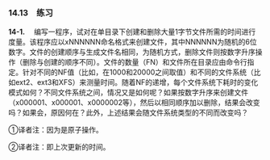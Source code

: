 ### 14.13　练习

**14-1.** 　编写一程序，试对在单目录下创建和删除大量1字节文件所需的时间进行度量。该程序应以xNNNNNN命名格式来创建文件，其中NNNNNN为随机的6位数字。文件的创建顺序与生成文件名相同，为随机方式，删除文件则按数字升序操作（删除与创建的顺序不同）。文件的数量（FN）和文件所在目录应由命令行指定。针对不同的NF值（比如，在1000和20000之间取值）和不同的文件系统（比如ext2、ext3和XFS）来测量时间。随着NF的递增，每个文件系统下耗时的变化模式如何？不同文件系统之间，情况又是如何呢？如果按数字升序来创建文件（x000001、x000001、x0000002等），然后以相同顺序加以删除，结果会改变吗？如果会，原因何在？此外，上述结果会随文件系统类型的不同而改变吗？

①译者注：因为是原子操作。

②译者注：即上次更新的时间。



